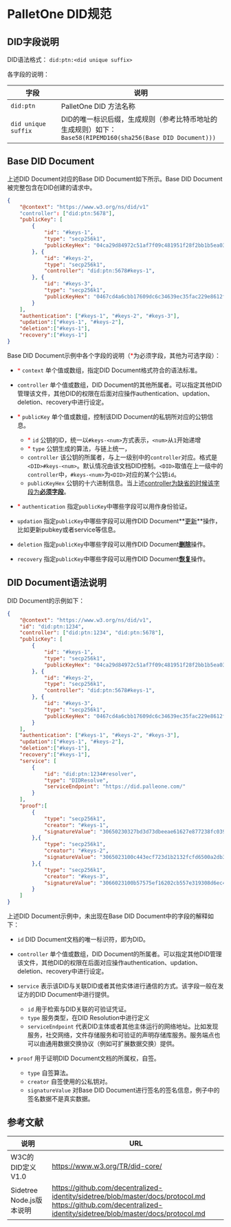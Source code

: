 # PalletOne DID规范

## DID字段说明

DID语法格式： `did:ptn:<did unique suffix>`

各字段的说明：

| 字段                | 说明                                                         |
| ------------------- | ------------------------------------------------------------ |
| `did:ptn`           | PalletOne DID 方法名称                                       |
| `did unique suffix` | DID的唯一标识后缀，生成规则（参考比特币地址的生成规则）如下：<br />`Base58(RIPEMD160(sha256(Base DID Document)))` |



## Base DID Document

上述DID Document对应的Base DID Document如下所示。Base DID Document被完整包含在DID创建的请求中。

```json
{
    "@context": "https://www.w3.org/ns/did/v1"
	"controller": ["did:ptn:5678"],
    "publicKey": [
        {
            "id": "#keys-1",
            "type": "secp256k1",
            "publicKeyHex": "04ca29d84972c51af7f09c481951f28f2bb1b5ea03f4997b68977c7be013d7f35c079bec522d0bef84a116498dee4f100d8ceb29cd196bd416b444e17569bf19356b5c62d4d555e73e3341f8cc36edcfe2ebf240fa6a292af39dff68a769ee42c9",
  		}, {
            "id": "#keys-2",
            "type": "secp256k1",
            "controller": "did:ptn:5678#keys-1",
  		}, {
        	"id": "#keys-3",
          	"type": "secp256k1",
          	"publicKeyHex": "0467cd4a6cbb17609dc6c34639ec35fac229e8612f8b8046ba2f64e2642fe88f801894b5636de3dbcd94dfc1bac95143b1104714306ad329a1e069fe12f055497a5ebb10dc9d9a9dfb1092055e4b29da06110cad1da121086944ba73cc6484dc1e"
        }
    ],
    "authentication": ["#keys-1", "#keys-2", "#keys-3"],
    "updation":["#keys-1", "#keys-2"],
    "deletion":["#keys-1"],
    "recovery":["#keys-1"]
}
```

Base DID Document示例中各个字段的说明（<font color=#ff0000>*</font>为必须字段，其他为可选字段）：

- <font color=#ff0000 face="黑体">*</font> `context`   单个值或数组，指定DID Document格式符合的语法标准。

- `controller`  单个值或数组，DID Document的其他所属者。可以指定其他DID管理该文件，其他DID的权限在后面对应操作authentication、updation、deletion、recovery中进行设定。

- <font color=#ff0000>*</font> `publicKey`  单个值或数组，控制该DID Document的私钥所对应的公钥信息。
  - <font color=#ff0000>*</font> `id`  公钥的ID，统一以`#keys-<num>`方式表示，`<num>`从`1`开始递增
  - <font color=#ff0000>*</font> `type`  公钥生成的算法，与链上统一，
  - `controller`  该公钥的所属者，与上一级别中的`controller`对应。格式是`<DID>#keys-<num>`。默认情况由该文档DID控制。`<DID>`取值在上一级中的`controller`中，`#keys-<num>`为`<DID>`对应的某个公钥`id`。
  - `publicKeyHex`  公钥的十六进制信息。当上述<u>controller为缺省的时候该字段为**必须字段**</u>。
- <font color=#ff0000>*</font> `authentication`  指定`publicKey`中哪些字段可以用作身份验证。
- `updation`  指定`publicKey`中哪些字段可以用作DID Document**<u>更新</u>**操作，比如更新pubkey或者service等信息。
- `deletion`  指定`publicKey`中哪些字段可以用作DID Document<u>**删除**</u>操作。
- `recovery`  指定`publicKey`中哪些字段可以用作DID Document<u>**恢复**</u>操作。



## DID Document语法说明

DID Document的示例如下：

```json
{
    "@context": "https://www.w3.org/ns/did/v1",
    "id": "did:ptn:1234",
	"controller": ["did:ptn:1234", "did:ptn:5678"],
    "publicKey": [
        {
            "id": "#keys-1",
            "type": "secp256k1",
            "publicKeyHex": "04ca29d84972c51af7f09c481951f28f2bb1b5ea03f4997b68977c7be013d7f35c079bec522d0bef84a116498dee4f100d8ceb29cd196bd416b444e17569bf19356b5c62d4d555e73e3341f8cc36edcfe2ebf240fa6a292af39dff68a769ee42c9",
  		}, {
            "id": "#keys-2",
            "type": "secp256k1",
            "controller": "did:ptn:5678#keys-1",
  		}, {
        	"id": "#keys-3",
          	"type": "secp256k1",
          	"publicKeyHex": "0467cd4a6cbb17609dc6c34639ec35fac229e8612f8b8046ba2f64e2642fe88f801894b5636de3dbcd94dfc1bac95143b1104714306ad329a1e069fe12f055497a5ebb10dc9d9a9dfb1092055e4b29da06110cad1da121086944ba73cc6484dc1e"
        }
    ],
    "authentication": ["#keys-1", "#keys-2", "#keys-3"],
    "updation":["#keys-1", "#keys-2"],
    "deletion":["#keys-1"],
    "recovery":["#keys-1"],
    "service": [
        {
    		"id": "did:ptn:1234#resolver",
			"type": "DIDResolve",
    		"serviceEndpoint": "https://did.palleone.com/"
  		}
    ],
    "proof":[
        {
           	"type": "secp256k1",
    		"creator": "#keys-1",
    		"signatureValue": "30650230327bd3d73dbeeae61627e877238fc039934dcf559c03935a739a61ac59a6966f7215b21d0d4d2d34dd2c16a92a8e5810023100b14417f7ef0e3c9404c9fc0b1bf077f225c368d6e119bba754985f5c601204024d2a84001f5c9675d86a8f456a378cdc" 
        },{
           	"type": "secp256k1",
    		"creator": "#keys-2",
    		"signatureValue": "3065023100c443ecf723d1b2132fcfd6500a2db31e5fe1b89cd70a1c0593689f803d11331a5b480f5b3ae98c74ed31e4b6d9f80952023026963f070d2fcbc0ff2786824790d0c946ad1dc7ae25ec074b49b4c9025a0858006d8fd6c3b0e5ee3c3627b007bd52b5" 
        },{
           	"type": "secp256k1",
    		"creator": "#keys-3",
    		"signatureValue": "3066023100b57575ef16202cb557e319308d6ec4856857c9867351238811cc0c2e0e4a017acce408c32ee81364ee15ad04c4385c0b023100fab36a23731d41e8c16daf52af2e729c28a5ee185e5f7ffc0fb8f3930e79e77f350f4ad8a71f15823e31fedbc49a7eca" 
        }
    ]
}
```

上述DID Document示例中，未出现在Base DID Document中的字段的解释如下：

- `id`  DID Document文档的唯一标识符，即为DID。

- `controller`  单个值或数组，DID Document的所属者。可以指定其他DID管理该文件，其他DID的权限在后面对应操作authentication、updation、deletion、recovery中进行设定。

- `service`   表示该DID与关联DID或者其他实体进行通信的方式。该字段一般在发证方的DID Document中进行提供。

  - `id`  用于检索与DID关联的可验证凭证。
  - `type`   服务类型，在DID Resolution中进行定义
  - `serviceEndpoint`  代表DID主体或者其他主体运行的网络地址。比如发现服务，社交网络，文件存储服务和可验证的声明存储库服务。服务端点也可以由通用数据交换协议（例如可扩展数据交换）提供。

- `proof`  用于证明DID Document文档的所属权，自签。

  - `type`  自签算法。
  - `creator`  自签使用的公私钥对。
  - `signatureValue`  对Base DID Document进行签名的签名信息，例子中的签名数据不是真实数据。

  

## 参考文献

| 说明                     | URL                                                          |
| ------------------------ | ------------------------------------------------------------ |
| W3C的DID定义V1.0         | https://www.w3.org/TR/did-core/                              |
| Sidetree Node.js版本说明 | https://github.com/decentralized-identity/sidetree/blob/master/docs/protocol.md<br />https://github.com/decentralized-identity/sidetree/blob/master/docs/protocol.md |

